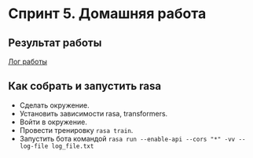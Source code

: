 # Спринт 5. Домашняя работа

## Результат работы

[Лог работы](./docs/log.txt)

## Как собрать и запустить rasa

- Сделать окружение.
- Установить зависимости rasa, transformers.
- Войти в окружение.
- Провести тренировку ```rasa train```.
- Запустить бота командой ```rasa run --enable-api --cors "*" -vv --log-file log_file.txt```